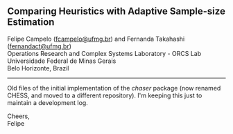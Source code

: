 ## Comparing Heuristics with Adaptive Sample-size Estimation
Felipe Campelo ([fcampelo@ufmg.br](mailto:fcampelo@ufmg.br)) and Fernanda Takahashi ([fernandact@ufmg.br](mailto:fernandact@ufmg.br))  
Operations Research and Complex Systems Laboratory - ORCS Lab  
Universidade Federal de Minas Gerais  
Belo Horizonte, Brazil

***

Old files of the initial implementation of the _chaser_ package (now 
renamed CHESS, and moved to a different repository). I'm keeping this just to 
maintain a development log.

Cheers,  
Felipe
